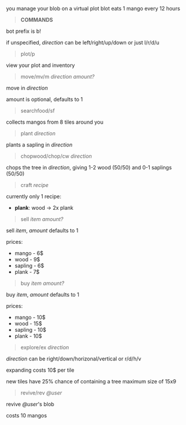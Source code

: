 you manage your blob on a virtual plot
blot eats 1 mango every 12 hours

> **COMMANDS**

bot prefix is b!

if unspecified, *direction* can be left/right/up/down or just l/r/d/u

> plot/p

view your plot and inventory

> move/mv/m *direction* *amount?*

move in *direction*

amount is optional, defaults to 1

> searchfood/sf

collects mangos from 8 tiles around you

> plant *direction*

plants a sapling in *direction*

> chopwood/chop/cw *direction*

chops the tree in *direction*, giving 1-2 wood (50/50) and 0-1 saplings (50/50)

> craft *recipe*

currently only 1 recipe:

- **plank**: wood -> 2x plank

> sell *item* *amount?*

sell *item*, *amount* defaults to 1

prices:
- mango - 6$
- wood - 9$
- sapling - 6$
- plank - 7$

> buy *item* *amount?*

buy *item*, *amount* defaults to 1

prices:
- mango - 10$
- wood - 15$
- sapling - 10$
- plank - 10$

> explore/ex *direction*

*direction* can be right/down/horizonal/vertical or r/d/h/v

expanding costs 10$ per tile

new tiles have 25% chance of containing a tree
maximum size of 15x9

> revive/rev *@user*
> 
revive *@user*'s blob

costs 10 mangos
